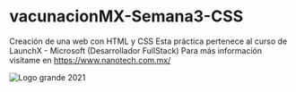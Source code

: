 # vacunacionMX-Semana3-CSS
Creación de una web con HTML y CSS
Esta práctica pertenece al curso de LaunchX - Microsoft (Desarrollador FullStack)
Para más información visítame en https://www.nanotech.com.mx/


![Logo grande 2021](https://user-images.githubusercontent.com/99108054/158049920-0e252fa3-146d-49c9-b2b4-ec53a1280ec7.png)

